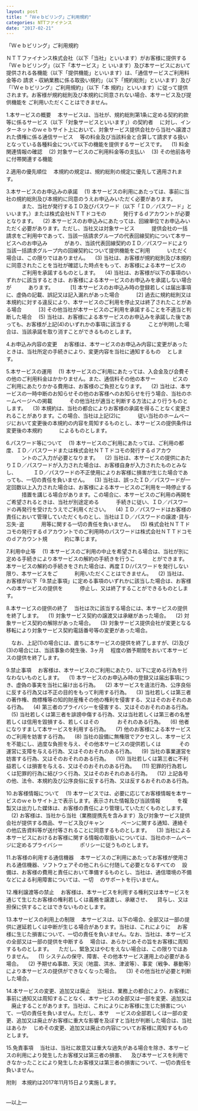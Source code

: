 ```yaml
---
layout: post
title: "「Ｗｅｂビリング」ご利用規約"
categories: NTTファイナンス
date: "2017-02-21"
---
```


「Ｗｅｂビリング」ご利用規約

ＮＴＴファイナンス株式会社（以下「当社」といいます）がお客様に提供する「Ｗｅｂビリング」（以下「本サービス」と
いいます）及び本サービスにおいて提供される各機能（以下「提供機能」といいます）は、「通信サービスご利用料金等の
請求・収納業務に係る取扱い規約」（以下「規約総則」といいます）及び「『Ｗｅｂビリング』ご利用規約」（以下「本
規約」といいます）に従って提供されます。お客様が規約総則及び本規約に同意されない場合、本サービス及び提供機能を
ご利用いただくことはできません。

1.本サービスの概要
　本サービスは、当社が、規約総則第1条に定める契約約款等に係るサービス（以下「対象サービスといいます」）の契約者
　に対し、インターネットのｗｅｂサイト上において、対象サービス提供会社から当社へ譲渡された債権に係る通信サービス
　等の料金及び当該料金と合算して請求する扱いとなっている各種料金について以下の機能を提供するサービスです。
　(1) 料金関連情報の確認
　(2) 対象サービスのご利用料金等の支払い
　(3) その他前各号に付帯関連する機能

2.適用の優先順位
　本規約の規定は、規約総則の規定に優先して適用されます。

3.本サービスのお申込みの承諾
　(1) 本サービスの利用にあたっては、事前に当社の規約総則及び本規約に同意のうえお申込みいただく必要があります。
　　　また、当社が発行するＩＤ及びパスワード（以下「ＩＤ／パスワード」といいます。）または株式会社ＮＴＴドコモの
　　　発行するｄアカウントが必要となります。
　(2) 本サービスのお申込みにあたっては、回線単位でお申込みいただく必要があります。ただし、当社又は対象サービス
　　　提供会社の一括請求をご利用中であって、当該一括請求グループの代表回線契約について本サービスへのお申込み
　　　があり、当該代表回線契約のＩＤ／パスワードにより当該一括請求グループ内の回線契約について提供機能をご利用
　　　いただく場合は、この限りではありません。
　(3) 当社は、お客様が規約総則及び本規約に同意されたことを当社が確認した時点をもって、お客様による本サービスの
　　　ご利用を承諾するものとします。
　(4) 当社は、お客様が以下の事項のいずれかに該当するときは、お客様による本サービスのお申込みを承諾しない場合が
　　　あります。
　　　[1] 本サービスのお申込み時の登録若しくは届出事項に、虚偽の記載、誤記又は記入漏れがあった場合
　　　[2] 過去に規約総則又は本規約に対する違反により、本サービスのご利用を停止又は終了されたことがある場合
　　　[3] その他当社が本サービスのご利用を承諾することを不適当と判断した場合
　(5) 当社は、お客様による本サービスのお申込みを承諾した後であっても、お客様が上記(4)のいずれかの事項に該当する
　　　ことが判明した場合は、当該承諾を取り消すことができるものとします。

4.お申込み内容の変更
　お客様は、本サービスのお申込み内容に変更があったときは、当社所定の手続きにより、変更内容を当社に通知するもの
　とします。

5.本サービスの運用
　(1) 本サービスのご利用にあたっては、入会金及び会費その他のご利用料金はかかりません。また、通信料その他の本サー
　　　ビスのご利用にあたりかかる費用は、お客様のご負担となります。
　(2) 当社は、本サービスの一時中断のお知らせその他のお客様へのお知らせを行う場合、当社のホームページへの掲載
　　　その他当社が適当と判断する方法により行うものとします。
　(3) 本規約は、当社の都合によりお客様の承諾を得ることなく変更されることがあります。この場合、当社は上記(2)に
　　　従い当社のホームページにおいて変更後の本規約の内容を周知するものとし、本サービスの提供条件は変更後の本規約
　　　によるものとします。

6.パスワード等について
　(1) 本サービスのご利用にあたっては、ご利用の都度、ＩＤ／パスワードまたは株式会社ＮＴＴドコモの発行するｄアカウ
　　　ントのご入力が必要となります。
　(2) 当社は、本サービスの提供にあたりＩＤ／パスワードが入力された場合は、お客様自身が入力されたものとみなし、
　　　ＩＤ／パスワードの不正使用によりお客様に損害が生じた場合であっても、一切の責任を負いません。
　(3) 当社は、誤ったＩＤ／パスワードが一定回数以上入力された場合は、お客様による本サービスのご利用を一時停止する
　　　措置を講じる場合があります。この場合に、本サービスのご利用の再開をご希望されるときは、当社が別途定める
　　　手続きに従い、ＩＤ／パスワードの再発行を受けたうえでご利用ください。
　(4) ＩＤ／パスワードはお客様の責任において管理していただくものとし、当社はＩＤ／パスワードの譲渡･貸与･忘失･盗
　　　用等に関する一切の責任を負いません。
　(5) 株式会社ＮＴＴドコモの発行するｄアカウントでのご利用時のパスワードは株式会社ＮＴＴドコモのｄアカウント規
　　　約に準じます。

7.利用中止等
　(1) 本サービスのご利用の中止を希望される場合は、当社が別に定める手続きにより本サービスの解約の手続きを行うこ
　　　とができます。本サービスの解約の手続きをされた場合は、再度ＩＤ/パスワードを発行しない限り、本サービスをご
　　　利用いただくことはできません。
　(2) 当社は、お客様が以下「9.禁止事項」に定める事項のいずれかに該当した場合は、お客様への本サービスの提供を
　　　停止し、又は終了することができるものとします。

8.本サービスの提供の終了
　当社は次に該当する場合には、本サービスの提供を終了します。
　(1) 対象サービス契約の譲渡又は承継があった場合。
　(2) 対象サービス契約の解除があった場合。
　(3) 対象サービス提供会社が変更となる移転により対象サービス契約電話番号等の変更があった場合。

　なお、上記(1)の場合には、直ちに本サービスの提供を終了しますが、(2)及び(3)の場合には、当該事象の発生後、3ヶ月
　程度の猶予期間をおいて本サービスの提供を終了します。

9.禁止事項
　お客様は、本サービスのご利用にあたり、以下に定める行為を行なわないものとします。
　(1)  本サービスのお申込み時の登録又は届出事項につき、虚偽の事実を当社に届け出る行為。
　(2)  本サービスを違法行為、公序良俗に反する行為又は不正の目的をもって利用する行為。
　(3)  当社若しくは第三者の著作権、商標権等の知的財産権その他の権利を侵害する、又はそのおそれのある行為。
　(4)  第三者のプライバシーを侵害する、又はそのおそれのある行為。
　(5)  当社若しくは第三者を誹謗中傷する行為、又は当社若しくは第三者の名誉若しくは信用を毀損する、若しくはその
　　　 おそれのある行為。
　(6)  他者になりすまして本サービスを利用する行為。
　(7)  他のお客様による本サービスのご利用を妨害する行為。
　(8)  当社の設備に無権限でアクセスし、本サービスを不能にし、過度な負担を与え、その他本サービスの提供若しくは
　　　 その運営に支障を与える行為、又はそのおそれのある行為。
　(9)  当社の事業運営を妨害する行為、又はそのおそれのある行為。
　(10) 当社若しくは第三者に不利益若しくは損害を与える、又はそのおそれのある行為。
　(11) 犯罪的行為若しくは犯罪的行為に結びつく行為、又はそのおそれのある行為。
　(12) 上記各号の他、法令、本規約及び公序良俗に反する行為、又は反するおそれのある行為。

10.お客様情報について
　(1) 本サービスでは、必要に応じてお客様情報を本サービスのｗｅｂサイト上で表示します。表示された情報及び当該情報
　　　を複製又は出力した媒体は、お客様の責任により管理していただくものとします。
　(2) お客様は、当社から当社（業務提携先を含みます）及び対象サービス提供会社が提供する商品、サービス及びキャン
　　　ペーンに関する通知、連絡その他広告資料等が送付等されることに同意するものとします。
　(3) 当社による本サービスにおけるお客様に関する情報の取扱いについては、当社のホームページに定めるプライバシー
　　　ポリシーに従うものとします。

11.お客様の利用する通信機器
　本サービスのご利用にあたってお客様が使用される通信機器、ソフトウェアその他これらに付随して必要となるすべての
　設備は、お客様の費用と責任において準備するものとし、当社は、通信環境の不備などによる利用障害については、一切
　のサポートを行いません。

12.権利譲渡等の禁止
　お客様は、本サービスを利用する権利又は本サービスを通じて生じたお客様の権利若しくは義務を譲渡し、承継させ、
　貸与し、又は担保に供することはできないものとします。

13.本サービスの利用上の制限
　本サービスは、以下の場合、全部又は一部の提供に遅延若しくは中断が生じる場合があります。当社は、これによりに
　お客様に生じた損害について、一切の責任を負いません。なお、当社は、本サービスの全部又は一部の提供を中断する
　場合は、あらかじめその旨をお客様に周知するものとします。
　ただし、緊急又はやむをえない場合は、この限りではありません。
　(1) システムの保守、障害、その他本サービス運用上の必要がある場合。
　(2) 予期せぬ事故、天災（地震、洪水、津波等）、事変（戦争、暴動等）により本サービスの提供ができなくなった場合。
　(3) その他当社が必要と判断した場合。

14.本サービスの変更、追加又は廃止
　当社は、業務上の都合により、お客様に事前に通知又は周知することなく、本サービスの全部又は一部を変更、追加又は
　廃止することがあります。当社は、これによりにお客様に生じた損害について、一切の責任を負いません。ただし、本サ
　ービスの全部若しくは一部の変更、追加又は廃止がお客様に重大な影響を及ぼすと当社が判断した場合は、当社はあらか
　じめその変更、追加又は廃止の内容についてお客様に周知するものとします。

15.免責事項
　当社は、当社に故意又は重大な過失がある場合を除き、本サービスの利用により発生したお客様又は第三者の損害、
　及び本サービスを利用できなかったことにより発生したお客様又は第三者の損害について、一切の責任を負いません。

附則　本規約は2017年11月15日より実施します。

　　　　　　　　　　　　　　　　　　　　　　　　　　　　　　　　　　　　　　　　　　　　　　　　　　―以上―
